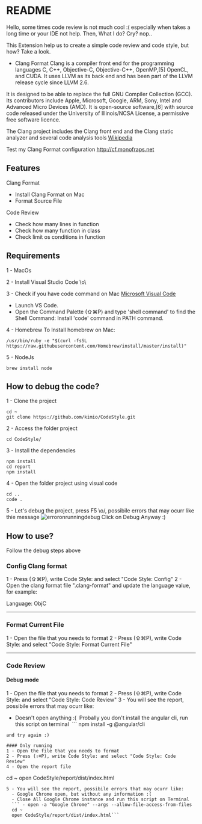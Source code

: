 # README

Hello, some times code review is not much cool :( especially when takes a long time or your IDE not help.
Then, What I do? Cry? nop..

This Extension help us to create a simple code review and code style, but how? Take a look.

- Clang Format
Clang is a compiler front end for the programming languages C, C++, Objective-C, Objective-C++, OpenMP,[5] OpenCL, and CUDA. It uses LLVM as its back end and has been part of the LLVM release cycle since LLVM 2.6.

It is designed to be able to replace the full GNU Compiler Collection (GCC). Its contributors include Apple, Microsoft, Google, ARM, Sony, Intel and Advanced Micro Devices (AMD). It is open-source software,[6] with source code released under the University of Illinois/NCSA License, a permissive free software licence.

The Clang project includes the Clang front end and the Clang static analyzer and several code analysis tools
[Wikipedia](https://en.wikipedia.org/wiki/Clang)

Test my Clang Format configuration http://cf.monofraps.net


## Features
Clang Format
- Install Clang Format on Mac
- Format Source File

Code Review
- Check how many lines in function
- Check how many function in class
- Check limit os conditions in function

## Requirements

1 - MacOs

2 - Install Visual Studio Code \o\

3 - Check if you have code command on Mac [Microsoft Visual Code](https://code.visualstudio.com/docs/setup/mac)
- Launch VS Code.
- Open the Command Palette (⇧⌘P) and type 'shell command' to find the Shell Command: Install 'code' command in PATH command.

4 - Homebrew
To Install homebrew on Mac:
```
/usr/bin/ruby -e "$(curl -fsSL https://raw.githubusercontent.com/Homebrew/install/master/install)"
```

5 - NodeJs
```
brew install node
```

## How to debug the code?

1 - Clone the project
```
cd ~
git clone https://github.com/kimio/CodeStyle.git
```

2 - Access the folder project
```
cd CodeStyle/
```

3 - Install the dependencies
```
npm install
cd report
npm install
```

4 - Open the folder project using visual code
```
cd ..
code .
```

5 - Let's debug the project, press F5 \o/, possibile errors that may ocurr like thie message
![erroronrunningdebug](https://user-images.githubusercontent.com/4916789/33186757-44651f96-d073-11e7-808e-7b45337b2aff.png)
Click on Debug Anyway :)

## How to use?

Follow the debug steps above

### Config Clang format 
1 - Press (⇧⌘P), write Code Style: and select "Code Style: Config"
2 - Open the clang format file ".clang-format" and update the language value, for example:

Language:        ObjC

-----------------------------------------------------------------------------------------------------------

### Format Current File
1 - Open the file that you needs to format
2 - Press (⇧⌘P), write Code Style: and select "Code Style: Format Current File"

-----------------------------------------------------------------------------------------------------------

### Code Review
#### Debug mode
1 - Open the file that you needs to format
2 - Press (⇧⌘P), write Code Style: and select "Code Style: Code Review"
3 - You will see the report, possibile errors that may ocurr like:
  - Doesn't open anything :(
  Probally you don't install the angular cli, run this script on terminal
  ```
  npm install -g @angular/cli
  ```
  and try again :)

#### Only running 
1 - Open the file that you needs to format
2 - Press (⇧⌘P), write Code Style: and select "Code Style: Code Review"
4 - Open the report file
```
cd ~
open CodeStyle/report/dist/index.html
```
5 - You will see the report, possibile errors that may ocurr like:
  - Google Chrome open, but without any information :(
  - Close All Google Chrome instance and run this script on Terminal 
  ``` - open -a "Google Chrome" --args --allow-file-access-from-files 
  cd ~
  open CodeStyle/report/dist/index.html```

